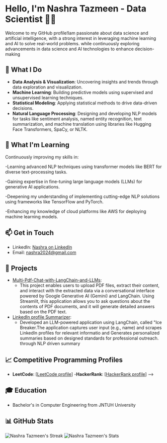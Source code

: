 # Hello, I'm Nashra Tazmeen - Data Scientist 👨‍💻

Welcome to my GitHub profile!Iam passionate about data science and artificial intelligence, with a strong interest in leveraging machine learning and AI to solve real-world problems. while continuously exploring advancements in data science and AI technologies to enhance decision-making

## 🔭 What I Do

- **Data Analysis & Visualization**: Uncovering insights and trends through data exploration and visualization.
- **Machine Learning**: Building predictive models using supervised and unsupervised learning techniques.
- **Statistical Modeling**: Applying statistical methods to drive data-driven decisions.
- **Natural Language Processing**: Designing and developing NLP models for tasks like sentiment analysis, named entity recognition, text summarization, and machine translation using libraries like Hugging Face Transformers, SpaCy, or NLTK.
## 🌱 What I'm Learning

Continuously improving my skills in:

-Learning advanced NLP techniques using transformer models like BERT for diverse text-processing tasks.

-Gaining expertise in fine-tuning large language models (LLMs) for generative AI applications.

-Deepening my understanding of implementing cutting-edge NLP solutions using frameworks like TensorFlow and PyTorch.

-Enhancing my knowledge of cloud platforms like AWS for deploying machine learning models.

## 📫 Get in Touch

- LinkedIn: [Nashra on LinkedIn](https://www.linkedin.com/in/nashra-tazmeen-8984021a3/)
- Email: nashra2024@gmail.com



<!--| **Skills**               | **Tool Certification**                                  | **Related Work** |
|--------------------------|--------------------------------------------------------|--------------------|
| Data Collection          | [Google Analytics](https://example.com/ga-cert) 2x, [Scrapy](https://example.com/scrapy-cert) 1x |
| Data Cleaning            | [Pandas](https://example.com/pandas-cert), [Numpy](https://example.com/openrefine-cert), |
| Data Exploration         | [Tableau](https://example.com/tableau-cert) 2x, [Matplotlib](https://example.com/matplotlib-cert) 1x |
| Feature Engineering      | [Featuretools](https://example.com/featuretools-cert) 1x, [Dask](https://example.com/dask-cert) 2x |
| Model Building           | [TensorFlow](https://example.com/tensorflow-cert) 4x, [Scikit-Learn](https://example.com/scikit-learn-cert) 3x |
| Model Evaluation         | [MLflow](https://example.com/mlflow-cert) 2x, [Yellowbrick](https://example.com/yellowbrick-cert) 1x |
| Deployment               | [Docker](https://example.com/docker-cert) 2x, [AWS SageMaker](https://example.com/aws-sagemaker-cert) 3x |-->


## 🚀 Projects

<!-- [End-to-End-D](): [Brief description and link (if public)]-->
- [Multi-Pdf-Chat-with-LangChain-and-LLMs](https://github.com/Nashra-Tazmeen/Multi-PDF-Chat-with-LangChain-and-LLMs):
   - This project enables users to upload PDF files, extract their content, and interact with the extracted data via a conversational interface powered by Google Generative AI (Gemini) and LangChain. Using Streamlit, this application allows you to ask questions about the contents of PDF documents, and it will generate detailed answers based on the PDF text.
- [LinkedIn profile Summarizer](https://github.com/Nashra-Tazmeen/LinkedIn--Profile--Summarizer-):
   - Developed an LLM-powered application using LangChain, called "Ice Breaker.The application captures user input (e.g., name) and scrapes LinkedIn profiles for relevant informatio and Generates personalized summaries based on designed standards for professional outreach. 
through NLP driven summary

## 📈 Competitive Programming Profiles

- **LeetCode**: [[LeetCode profile](https://leetcode.com/u/Aliza_mehreen/)]
-**HackerRank**: [[HackerRank profile](https://www.hackerrank.com/profile/mehreens105)]  -->

<!-- ## 📝 Latest Blog Posts -->

<!-- [Blog Post 1]: [Link to your blog post] -->
<!-- [Blog Post 2]: [Link to your blog post] -->

## 🎓 Education

- Bachelor's in Computer Engineering from JNTUH University 

## 📊 GitHub Stats

<!--![Your GitHub Stats](https://github-readme-stats.vercel.app/api?username=Nashra-Tazmeen&show_icons=true&theme=radical) -->
![Nashra Tazmeen's Streak](https://github-readme-streak-stats.herokuapp.com/?user=Nashra-Tazmeen&theme=flag-india&hide_border=false)
![Nashra Tazmeen's Stats](https://github-readme-stats.vercel.app/api?username=Nashra-Tazmeen&theme=flag-india&show_icons=true&hide_border=false&count_private=false)

